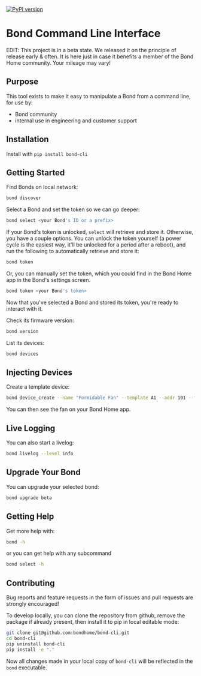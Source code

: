 [![PyPI version](https://badge.fury.io/py/bond-cli.svg)](https://badge.fury.io/py/bond-cli)

# Bond Command Line Interface

EDIT: This project is in a beta state. We released it on the principle of release early & often. It is here just in case it benefits a member of the Bond Home community. Your mileage may vary!

## Purpose

This tool exists to make it easy to manipulate a Bond from a command line,
for use by:

 - Bond community
 - internal use in engineering and customer support

## Installation

Install with `pip install bond-cli`

## Getting Started

Find Bonds on local network:

```bash
bond discover
```


Select a Bond and set the token so we can go deeper:

```bash
bond select <your Bond's ID or a prefix>
```

If your Bond's token is unlocked, `select` will retrieve and store it. Otherwise, you have
a couple options. You can unlock the token yourself (a power cycle is the easiest way, it'll
be unlocked for a period after a reboot), and run the following to automatically retrieve
and store it:

```bash
bond token
```

Or, you can manually set the token, which you could find in the Bond Home app
in the Bond's settings screen.

```bash
bond token <your Bond's token>
```

Now that you've selected a Bond and stored its token, you're ready to interact with it.

Check its firmware version:

```bash
bond version
```

List its devices:

```bash
bond devices
```

## Injecting Devices

Create a template device:

```bash
bond device_create --name "Formidable Fan" --template A1 --addr 101 --freq 300000 --bps 1000 --zero_gap 1234
```

You can then see the fan on your Bond Home app.

## Live Logging

You can also start a livelog:

```bash
bond livelog --level info
```

## Upgrade Your Bond

You can upgrade your selected bond:

```bash
bond upgrade beta
```

## Getting Help

Get more help with:

```bash
bond -h
```

or you can get help with any subcommand
```bash
bond select -h
```

## Contributing

Bug reports and feature requests in the form of issues and pull requests are strongly encouraged!

To develop locally, you can clone the repository from github, remove the package if already present, then install it to pip in local editable mode:

```bash
git clone git@github.com:bondhome/bond-cli.git
cd bond-cli
pip uninstall bond-cli
pip install -e "."
```

Now all changes made in your local copy of `bond-cli` will be reflected in the `bond` executable.
